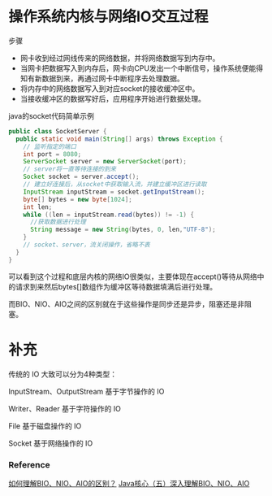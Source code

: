 
# 操作系统内核与网络IO交互过程

步骤
- 网卡收到经过网线传来的网络数据，并将网络数据写到内存中。
- 当网卡把数据写入到内存后，网卡向CPU发出一个中断信号，操作系统便能得知有新数据到来，再通过网卡中断程序去处理数据。
- 将内存中的网络数据写入到对应socket的接收缓冲区中。
- 当接收缓冲区的数据写好后，应用程序开始进行数据处理。

java的socket代码简单示例
```Java
public class SocketServer {
  public static void main(String[] args) throws Exception {
    // 监听指定的端口
    int port = 8080;
    ServerSocket server = new ServerSocket(port);
    // server将一直等待连接的到来
    Socket socket = server.accept();
    // 建立好连接后，从socket中获取输入流，并建立缓冲区进行读取
    InputStream inputStream = socket.getInputStream();
    byte[] bytes = new byte[1024];
    int len;
    while ((len = inputStream.read(bytes)) != -1) {
      //获取数据进行处理
      String message = new String(bytes, 0, len,"UTF-8");
    }
    // socket、server，流关闭操作，省略不表
  }
}
```

可以看到这个过程和底层内核的网络IO很类似，主要体现在accept()等待从网络中的请求到来然后bytes[]数组作为缓冲区等待数据填满后进行处理。

而BIO、NIO、AIO之间的区别就在于这些操作是同步还是异步，阻塞还是非阻塞。

# 补充

传统的 IO 大致可以分为4种类型：

InputStream、OutputStream 基于字节操作的 IO

Writer、Reader 基于字符操作的 IO

File 基于磁盘操作的 IO

Socket 基于网络操作的 IO

### Reference

[如何理解BIO、NIO、AIO的区别？](https://juejin.im/post/5dbba5df6fb9a0204a08ae55)
[Java核心（五）深入理解BIO、NIO、AIO](https://zhuanlan.zhihu.com/p/51453522)
